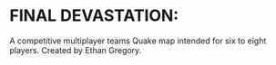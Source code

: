 # <h1> FINAL DEVASTATION:
  A competitive multiplayer teams Quake map intended for six to eight players. 
  Created by Ethan Gregory.
